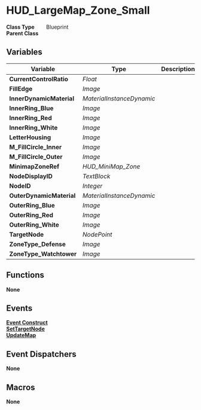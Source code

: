 # HUD_LargeMap_Zone_Small


**Class Type**&nbsp; &nbsp; &nbsp; &nbsp; Blueprint  
**Parent Class** &nbsp; &nbsp;  

## Variables
|Variable                   |Type                       |Description    |
|---------------------------|---------------------------|---------------|
|**CurrentControlRatio**    |*Float*                    ||
|**FillEdge**               |*Image*                    ||
|**InnerDynamicMaterial**   |*MaterialInstanceDynamic*  ||
|**InnerRing_Blue**         |*Image*                    ||
|**InnerRing_Red**          |*Image*                    ||
|**InnerRing_White**        |*Image*                    ||
|**LetterHousing**          |*Image*                    ||
|**M_FillCircle_Inner**     |*Image*                    ||
|**M_FillCircle_Outer**     |*Image*                    ||
|**MinimapZoneRef**         |*HUD_MiniMap_Zone*         ||
|**NodeDisplayID**          |*TextBlock*                ||
|**NodeID**                 |*Integer*                  ||
|**OuterDynamicMaterial**   |*MaterialInstanceDynamic*  ||
|**OuterRing_Blue**         |*Image*                    ||
|**OuterRing_Red**          |*Image*                    ||
|**OuterRing_White**        |*Image*                    ||
|**TargetNode**             |*NodePoint*                ||
|**ZoneType_Defense**       |*Image*                    ||
|**ZoneType_Watchtower**    |*Image*                    ||

## Functions
**None**  

## Events
[**Event Construct**](../../Events/Construct_LargeMap_Zone.md)  
[**SetTargetNode**](../../Events/SetTargetNode.md)  
[**UpdateMap**](../../Events/UpdateMap_HUD_LargeMap_Zone.md)  

## Event Dispatchers
**None**  

## Macros
**None**  
